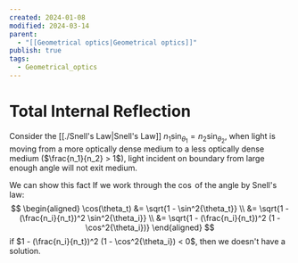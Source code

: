 ```yaml
---
created: 2024-01-08
modified: 2024-03-14
parent:
  - "[[Geometrical optics|Geometrical optics]]"
publish: true
tags:
  - Geometrical_optics
---
```


# Total Internal Reflection
Consider the [[./Snell's Law|Snell's Law]] $n_1 \sin_{\theta_1} = n_2 \sin_{\theta_2}$, when light is moving from a more optically dense medium to a less optically dense medium ($\frac{n_1}{n_2} > 1$), light incident on boundary from large enough angle will not exit medium.

We can show this fact If we work through the $\cos$ of the angle by Snell's law:
$$
 \begin{aligned}
  \cos(\theta_t)
  &= \sqrt{1 - \sin^2{\theta_t}} \\
  &= \sqrt{1 - (\frac{n_i}{n_t})^2 \sin^2{\theta_i}} \\
  &= \sqrt{1 - (\frac{n_i}{n_t})^2 (1 - \cos^2{\theta_i})}
 \end{aligned}
$$
if $1 - (\frac{n_i}{n_t})^2 (1 - \cos^2{\theta_i}) < 0$, then we doesn't have a solution.